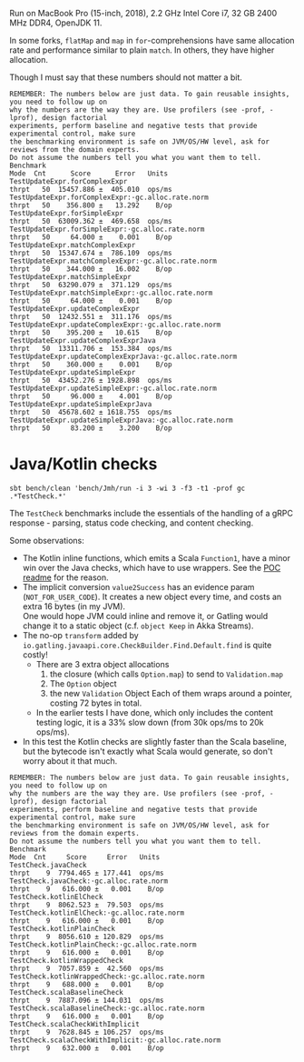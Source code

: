 Run on MacBook Pro (15-inch, 2018), 2.2 GHz Intel Core i7, 32 GB 2400 MHz DDR4, OpenJDK 11.

In some forks, `flatMap` and `map` in `for`-comprehensions
have same allocation rate and performance similar to plain `match`.
In others, they have higher allocation.

Though I must say that these numbers should not matter a bit.

```
REMEMBER: The numbers below are just data. To gain reusable insights, you need to follow up on
why the numbers are the way they are. Use profilers (see -prof, -lprof), design factorial
experiments, perform baseline and negative tests that provide experimental control, make sure
the benchmarking environment is safe on JVM/OS/HW level, ask for reviews from the domain experts.
Do not assume the numbers tell you what you want them to tell.
Benchmark                                                           Mode  Cnt      Score      Error   Units
TestUpdateExpr.forComplexExpr                                      thrpt   50  15457.886 ±  405.010  ops/ms
TestUpdateExpr.forComplexExpr:·gc.alloc.rate.norm                  thrpt   50    356.800 ±   13.292    B/op
TestUpdateExpr.forSimpleExpr                                       thrpt   50  63009.362 ±  469.658  ops/ms
TestUpdateExpr.forSimpleExpr:·gc.alloc.rate.norm                   thrpt   50     64.000 ±    0.001    B/op
TestUpdateExpr.matchComplexExpr                                    thrpt   50  15347.674 ±  786.109  ops/ms
TestUpdateExpr.matchComplexExpr:·gc.alloc.rate.norm                thrpt   50    344.000 ±   16.002    B/op
TestUpdateExpr.matchSimpleExpr                                     thrpt   50  63290.079 ±  371.129  ops/ms
TestUpdateExpr.matchSimpleExpr:·gc.alloc.rate.norm                 thrpt   50     64.000 ±    0.001    B/op
TestUpdateExpr.updateComplexExpr                                   thrpt   50  12432.551 ±  311.176  ops/ms
TestUpdateExpr.updateComplexExpr:·gc.alloc.rate.norm               thrpt   50    395.200 ±   10.615    B/op
TestUpdateExpr.updateComplexExprJava                               thrpt   50  13311.706 ±  153.384  ops/ms
TestUpdateExpr.updateComplexExprJava:·gc.alloc.rate.norm           thrpt   50    360.000 ±    0.001    B/op
TestUpdateExpr.updateSimpleExpr                                    thrpt   50  43452.276 ± 1928.898  ops/ms
TestUpdateExpr.updateSimpleExpr:·gc.alloc.rate.norm                thrpt   50     96.000 ±    4.001    B/op
TestUpdateExpr.updateSimpleExprJava                                thrpt   50  45678.602 ± 1618.755  ops/ms
TestUpdateExpr.updateSimpleExprJava:·gc.alloc.rate.norm            thrpt   50     83.200 ±    3.200    B/op
```

# Java/Kotlin checks

`sbt bench/clean 'bench/Jmh/run -i 3 -wi 3 -f3 -t1 -prof gc .*TestCheck.*'`

The `TestCheck` benchmarks include the essentials of the handling of a gRPC response -
parsing, status code checking, and content checking.

Some observations:

- The Kotlin inline functions, which emits a Scala `Function1`,
  have a minor win over the Java checks, which have to use wrappers.
  See the [POC readme](../kt/README.md#inline-functions) for the reason.
- The implicit conversion `value2Success` has an evidence param (`NOT_FOR_USER_CODE`).
  It creates a new object every time,
  and costs an extra 16 bytes (in my JVM).\
  One would hope JVM could inline and remove it,
  or Gatling would change it to a static object (c.f. `object Keep` in Akka Streams).
- The no-op `transform` added by `io.gatling.javaapi.core.CheckBuilder.Find.Default.find`
  is quite costly!
    - There are 3 extra object allocations
        1. the closure (which calls `Option.map`) to send to `Validation.map`
        2. The `Option` object
        3. the new `Validation` Object
      Each of them wraps around a pointer, costing 72 bytes in total.
    - In the earlier tests I have done, which only includes the content testing logic,
      it is a 33% slow down (from 30k ops/ms to 20k ops/ms).
- In this test the Kotlin checks are slightly faster than the Scala baseline,
  but the bytecode isn't exactly what Scala would generate,
  so don't worry about it that much.

```
REMEMBER: The numbers below are just data. To gain reusable insights, you need to follow up on
why the numbers are the way they are. Use profilers (see -prof, -lprof), design factorial
experiments, perform baseline and negative tests that provide experimental control, make sure
the benchmarking environment is safe on JVM/OS/HW level, ask for reviews from the domain experts.
Do not assume the numbers tell you what you want them to tell.
Benchmark                                                           Mode  Cnt     Score     Error   Units
TestCheck.javaCheck                                                thrpt    9  7794.465 ± 177.441  ops/ms
TestCheck.javaCheck:·gc.alloc.rate.norm                            thrpt    9   616.000 ±   0.001    B/op
TestCheck.kotlinElCheck                                            thrpt    9  8062.523 ±  79.503  ops/ms
TestCheck.kotlinElCheck:·gc.alloc.rate.norm                        thrpt    9   616.000 ±   0.001    B/op
TestCheck.kotlinPlainCheck                                         thrpt    9  8056.610 ± 120.829  ops/ms
TestCheck.kotlinPlainCheck:·gc.alloc.rate.norm                     thrpt    9   616.000 ±   0.001    B/op
TestCheck.kotlinWrappedCheck                                       thrpt    9  7057.859 ±  42.560  ops/ms
TestCheck.kotlinWrappedCheck:·gc.alloc.rate.norm                   thrpt    9   688.000 ±   0.001    B/op
TestCheck.scalaBaselineCheck                                       thrpt    9  7887.096 ± 144.031  ops/ms
TestCheck.scalaBaselineCheck:·gc.alloc.rate.norm                   thrpt    9   616.000 ±   0.001    B/op
TestCheck.scalaCheckWithImplicit                                   thrpt    9  7628.845 ± 106.257  ops/ms
TestCheck.scalaCheckWithImplicit:·gc.alloc.rate.norm               thrpt    9   632.000 ±   0.001    B/op
```
